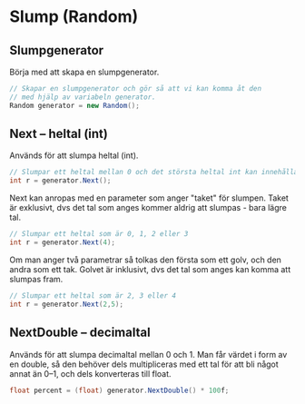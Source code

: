 # Slump (Random)

## Slumpgenerator

Börja med att skapa en slumpgenerator.

```csharp
// Skapar en slumpgenerator och gör så att vi kan komma åt den 
// med hjälp av variabeln generator.
Random generator = new Random();
```

## Next – heltal (int)

Används för att slumpa heltal (int).

```csharp
// Slumpar ett heltal mellan 0 och det största heltal int kan innehålla
int r = generator.Next();
```

Next kan anropas med en parameter som anger "taket" för slumpen. Taket är exklusivt, dvs det tal som anges kommer aldrig att slumpas - bara lägre tal.

```csharp
// Slumpar ett heltal som är 0, 1, 2 eller 3
int r = generator.Next(4);
```

Om man anger två parametrar så tolkas den första som ett golv, och den andra som ett tak. Golvet är inklusivt, dvs det tal som anges kan komma att slumpas fram.

```csharp
// Slumpar ett heltal som är 2, 3 eller 4
int r = generator.Next(2,5);
```

## NextDouble  – decimaltal

Används för att slumpa decimaltal mellan 0 och 1. Man får värdet i form av en double, så den behöver dels multipliceras med ett tal för att bli något annat än 0–1, och dels konverteras till float.

```csharp
float percent = (float) generator.NextDouble() * 100f;
```
